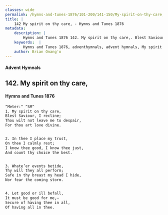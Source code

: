 ```yaml
---
classes: wide
permalink: /hymns-and-tunes-1876/101-200/141-150/My-spirit-on-thy-care,/
title: |
    142 My spirit on thy care, - Hymns and Tunes 1876
metadata:
    description: |
        Hymns and Tunes 1876 142. My spirit on thy care,. Blest Saviour, I recline; Thou wilt not leave me to despair, For thou art love divine. 
    keywords:  |
        Hymns and Tunes 1876, adventhymnals, advent hymnals, My spirit on thy care,, Blest Saviour, I recline;, 
    author: Brian Onang'o
---
```


#### Advent Hymnals
## 142. My spirit on thy care,
####  Hymns and Tunes 1876

```txt
^Meter:^ ^SM^
1. My spirit on thy care,
Blest Saviour, I recline;
Thou wilt not leave me to despair,
For thou art love divine.


2. In thee I place my trust,
On thee I calmly rest;
I know thee good, I know thee just,
And count thy choice the best.


3. Whate’er events betide,
Thy will they all perform;
Safe in thy breast my head I hide,
Nor fear the coming storm.


4. Let good or ill befall,
It must be good for me,—
Secure of having thee in all,
Of having all in thee.
```